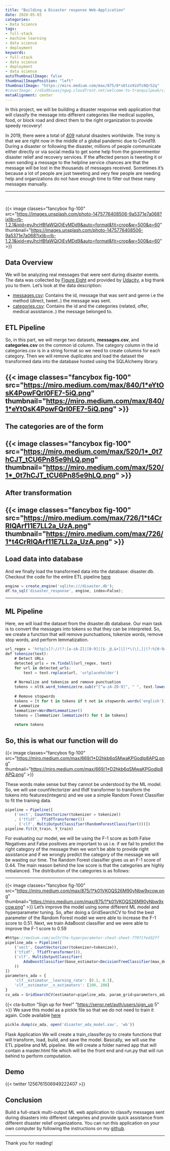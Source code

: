 ```yaml
---
title: "Building a Disaster response Web-Application"
date: 2020-05-03
categories:
- Data Science
tags:
- full-stack
- machine learning
- data science
- deployment
keywords:
- full-stack
- data science
- deployment
- data science
autoThumbnailImage: false
thumbnailImagePosition: "left"
thumbnailImage: "https://miro.medium.com/max/875/0*s6tzx9iUTs9Qr52q"
#coverImage: //d1u9biwaxjngwg.cloudfront.net/welcome-to-tranquilpeak/city.jpg
metaAlignment: center
---
```

In this project, we will be building a disaster response web application that will classify the message into different categories like medical supplies, food, or block road and direct them to the right organization to provide speedy recovery!

<!--more-->
<!--![Tranquilpeak](/img/showcase.png)
#Tranquilpeak is a gorgeous responsive theme for Hugo blog framework. It has many features and integrated services to improve user experience.-->
In 2019, there were a total of [409](https://www.statista.com/statistics/510959/number-of-natural-disasters-events-globally/) natural disasters worldwide. The irony is that we are right now in the middle of a global pandemic due to Covid19.  During a disaster or following the disaster, millions of people communicate either directly or via social media to get some help from the governmentor disaster relief and recovery services. If the affected person is tweeting it or even sending a message to the helpline service chances are that the message will be lost in the thousands of messages received. Sometimes it’s because a lot of people are just tweeting and very few people are needing help and organizations do not have enough time to filter out these many messages manually.
<!-- toc -->
---

<!--# Tranquilpeak-->

<!--[![Join the chat at https://gitter.im/LouisBarranqueiro/hexo-theme-tranquilpeak](https://badges.gitter.im/Join%20Chat.svg)](http s://gitter.im/LouisBarranqueiro/hexo-theme-tranquilpeak?utm_source=badge&utm_medium=badge&utm_campaign=pr-badge&utm_content=badge)-->

<!--A gorgeous responsive theme for Hugo blog framework

[![Tranquilpeak](/img/showcase.png)](https://tranquilpeak.kakawait.com)-->
<p></p>
<br>	


<!--[Unsplash](https://images.unsplash.com/photo-1475776408506-9a5371e7a068?ixlib=rb-1.2.1&ixid=eyJhcHBfaWQiOjEyMDd9&auto=format&fit=crop&w=500&q=60)-->

{{< image classes="fancybox fig-100" src="https://images.unsplash.com/photo-1475776408506-9a5371e7a068?ixlib=rb-1.2.1&ixid=eyJhcHBfaWQiOjEyMDd9&auto=format&fit=crop&w=500&q=60" thumbnail="https://images.unsplash.com/photo-1475776408506-9a5371e7a068?ixlib=rb-1.2.1&ixid=eyJhcHBfaWQiOjEyMDd9&auto=format&fit=crop&w=500&q=60" >}}
## Data Overview

<!--**ATTENTION** during *alpha* or *beta* [versions](https://github.com/kakawait/hugo-tranquilpeak-theme/milestones) breaking changes are possible on config file.

You can track [breaking changes label](https://github.com/kakawait/hugo-tranquilpeak-theme/issues?q=is%3Aissue+is%3Aopen+label%3A%22breaking+changes%22).

How can I migrate my current version? Please read [CHANGELOG.md](https://github.com/kakawait/hugo-tranquilpeak-theme/blob/master/CHANGELOG.md).-->
We will be analyzing real messages that were sent during disaster events. The data was collected by [Figure Eight](https://appen.com/) and provided by [Udacity](https://classroom.udacity.com/courses/ud257), a big thank you to them. Let’s look at the data description:

<!--## Credits

*Hugo* version of Tranquilpeak is a based on original *Hexo* version https://github.com/LouisBarranqueiro/hexo-theme-tranquilpeak. This version is simply a port to *Hugo* static site generator.

Please all the credit should be attributed to [original *Hexo* version](https://github.com/LouisBarranqueiro/hexo-theme-tranquilpeak) and its author [Louis Barranqueiro](https://github.com/LouisBarranqueiro).

*Hugo* version keeps every `.js` and `.css` files untouched from original *Hexo* version in order to enjoy futur original *Hexo* version updates or features!-->
- [messages.csv](https://github.com/harshdarji23/Disaster-Response-WebApplication/blob/master/workspace/data/disaster_messages.csv): Contains the id, message that was sent and genre i.e the method (direct, tweet..) the message was sent.
- [categories.csv](https://github.com/harshdarji23/Disaster-Response-WebApplication/blob/master/workspace/data/disaster_categories.csv): Contains the id and the categories (related, offer, medical assistance..) the message belonged to.

## ETL Pipeline
So, in this part, we will merge two datasets, **messages.csv**, and **categories.csv** on the common id column. The category column in the id categories.csv is in a string format so we need to create columns for each category. Then we will remove duplicates and load the dataset the transformed data into the database hosted using the SQLAlchemy library.
<!--
- [General](#general)
- [Features](#features)
- [Quick start](#quick-start)
- [Demo](#demo)
- [Documentation](#documentation)
- [Contributing](#contributing)
- [Showcase](#showcase)
- [License](#license)-->
{{< image classes="fancybox fig-100" src="https://miro.medium.com/max/840/1*eYtOsK4PowFQrl0FE7-5iQ.png" thumbnail="https://miro.medium.com/max/840/1*eYtOsK4PowFQrl0FE7-5iQ.png" >}}
---
The categories are of the form
---
{{< image classes="fancybox fig-100" src="https://miro.medium.com/max/520/1*_0t7hCJT_tCU6Pn85e9hLQ.png" thumbnail="https://miro.medium.com/max/520/1*_0t7hCJT_tCU6Pn85e9hLQ.png" >}}
---
After transformation
---
{{< image classes="fancybox fig-100" src="https://miro.medium.com/max/726/1*t4CrRIQArf11E7LL2a_UzA.png" thumbnail="https://miro.medium.com/max/726/1*t4CrRIQArf11E7LL2a_UzA.png" >}}
---
Load data into database
---
And we finally load the transformed data into the database: disaster.db. <br>
Checkout the code for the entire ETL pipeline [here](https://github.com/harshdarji23/Disaster-Response-WebApplication/blob/master/Jupyter%20Notebooks/ETL%20Pipeline%20Preparation.ipynb)

```js
engine = create_engine('sqlite:///disaster.db');
df.to_sql('disaster_response', engine, index=False);
```
---
ML Pipeline
---
Here, we will load the dataset from the disaster.db database. Our main task is to convert the messages into tokens so that they can be interpreted. So, we create a function that will remove punctuations, tokenize words, remove stop words, and perform lemmatization.

```js
url_regex = 'http[s]?://(?:[a-zA-Z]|[0-9]|[$-_@.&+]|[!*\(\),]|(?:%[0-9a-fA-F][0-9a-fA-F]))+'
def tokenize(text):
    # Detect URLs
    detected_urls = re.findall(url_regex, text)
    for url in detected_urls:
        text = text.replace(url, 'urlplaceholder')
    
    # Normalize and tokenize and remove punctuation
    tokens = nltk.word_tokenize(re.sub(r"[^a-zA-Z0-9]", " ", text.lower()))
    
    # Remove stopwords
    tokens = [t for t in tokens if t not in stopwords.words('english')]
    # Lemmatize
    lemmatizer=WordNetLemmatizer()
    tokens = [lemmatizer.lemmatize(t) for t in tokens]
    
    return tokens
```

So, this is what our function will do
---
{{< image classes="fancybox fig-100" src="https://miro.medium.com/max/669/1*D2hkb6qSMwaKPGodlp8APQ.png" thumbnail="https://miro.medium.com/max/669/1*D2hkb6qSMwaKPGodlp8APQ.png" >}}

These words make sense but they cannot be understood by the ML model. So, we will use countVectorizer and tfidf transformer to transform the tokens into features(integers) and we use a simple Random Forest Classifier to fit the training data.
```js
pipeline = Pipeline([
    ('vect', CountVectorizer(tokenizer = tokenize))
    , ('tfidf', TfidfTransformer())
    , ('clf', MultiOutputClassifier(RandomForestClassifier()))])
pipeline.fit(X_train, Y_train)
```

For evaluating our model, we will be using the F-1 score as both False Negatives and False positives are important to us i.e. if we fail to predict the right category of the message then we won’t be able to provide right assistance and if we wrongly predict the category of the message we will be wasting our time.
The Random Forest classifier gives us an F-1 score of 0.44. The main reason behind the low score is that the categories are highly imbalanced. The distribution of the categories is as follows:

---
{{< image classes="fancybox fig-100" src="https://miro.medium.com/max/875/1*k01VKOQS26M90yNbw9xcow.png" thumbnail="https://miro.medium.com/max/875/1*k01VKOQS26M90yNbw9xcow.png" >}}
Let’s improve the model using some different ML model and hyperparameter tuning. So, after doing a GridSearchCV to find the best parameter of the Random Forest model we were able to increase the F-1 score to 0.51. Next, we train AdaBoost classifier and we were able to improve the F-1 score to 0.59

```js
#https://medium.com/swlh/the-hyperparameter-cheat-sheet-770f1fed32ff
pipeline_ada = Pipeline([
    ('vect', CountVectorizer(tokenizer=tokenize)),
    ('tfidf', TfidfTransformer()),
    ('clf', MultiOutputClassifier(
        AdaBoostClassifier(base_estimator=DecisionTreeClassifier(max_depth=1, class_weight='balanced'))
    ))
])
parameters_ada = {
    'clf__estimator__learning_rate': [0.1, 0.3],
    'clf__estimator__n_estimators': [100, 200]
}
cv_ada = GridSearchCV(estimator=pipeline_ada, param_grid=parameters_ada, cv=3, scoring='f1_weighted', verbose=3)
```
{{< cta-button “Sign up for free!” “https://sensr.net/auth/users/sign_up 5” >}}
We save this model as a pickle file so that we do not need to train it again. Code available [here](https://github.com/harshdarji23/Disaster-Response-WebApplication/blob/master/Jupyter%20Notebooks/ML%20Pipeline%20Preparation.ipynb)

```js
pickle.dump(cv_ada, open('disaster_ada_model.sav', 'wb'))
```

Flask Application
We will create a train_classifer.py to create functions that will transform, load, build, and save the model. Basically, we will use the ETL pipeline and ML pipeline. We will create a folder named app that will contain a master.html file which will be the front end and run.py that will run behind to perform computation.

## Demo


{{< twitter 1256761506949222407 >}}



## Conclusion
Build a full-stack multi-output ML web application to classify messages sent during disasters into different categories and provide quick assistance from different disaster relief organizations. You can run this application on your own computer by following the instructions on my [github](https://github.com/harshdarji23/Disaster-Response-WebApplication).


---
Thank you for reading!
<!--## General

- **Authors**: [Louis Barranqueiro (LouisBarranqueiro)](https://github.com/LouisBarranqueiro) and [Thibaud Leprêtre (kakawait)](https://github.com/kakawait)
- **Version**: 0.4.8-BETA (based on Hexo version 1.10.0)
- **Compatibility**: Hugo v0.53

## Features

**General features:**

- Fully responsive
- Optimized for tablets & mobiles
- Configurable menu of the sidebar
- Pages to filter tags, categories and archives
- Background cover image
- Beautiful about page
- Support Open Graph protocol
- Easily customizable (fonts, colors, layout elements, code coloration, etc..)
- Documentations
- Support internationalization (i18)

**Posts features:**

- Thumbnail image
- Cover image
- Responsive videos & images
- Sharing options
- Navigation menu
- GitHub theme for code highlighting (customizable)
- Image gallery
- Tags for images (FancyBox), wide images, tabbed code blocks, highlighted text, alerts
- Table of contents

**Integrated services:**

- Disqus
- Google analytics
- Gravatar
- Facebook Insights

### Missing features from original *Hexo* version

- [ ] Baidu analytics
- [ ] Algolia (https://github.com/kakawait/hugo-tranquilpeak-theme/issues/8)
- [ ] Pagination custumization `tagPagination`, `categoryPagination` and `archivePagination` (https://github.com/kakawait/hugo-tranquilpeak-theme/issues/17)

**ATTENTION** following features will not be possible due to *Hugo* limitations

- Archives pages by years `/archives/2015`
- Archives pages by month `/archives/2015/01`

## Quick start

**Please read [user documentation](https://github.com/kakawait/hugo-tranquilpeak-theme/blob/master/docs/user.md), it's short and useful to discover all features and possibilities of the theme, especially the  [writing posts](https://github.com/kakawait/hugo-tranquilpeak-theme/blob/master/docs/user.md#writing-posts) section**

### For people who want to use the original version of Tranquilpeak without modifications (users)

Go to the directory where you have your Hugo site and run:

```shell
mkdir themes
cd themes
git clone https://github.com/kakawait/hugo-tranquilpeak-theme.git
```

After installing the Tranquilpeak theme successfully, we recommend you to take a look at the [exampleSite](exampleSite) directory. You will find a working Hugo site configured with the Tranquilpeak theme that you can use as a starting point for your site.

First, let's take a look at the [config.toml](exampleSite/config.tom). It will be useful to learn how to customize your site. Feel free to play around with the settings.

More information on [user documentation](https://github.com/kakawait/hugo-tranquilpeak-theme/blob/master/docs/user.md) to install and configure the theme

### For people who want to create their own version of tranquilpeak (developers)

1. Run `git clone https://github.com/kakawait/hugo-tranquilpeak-theme.git`
2. Follow [developer documentation](https://github.com/kakawait/hugo-tranquilpeak-theme/blob/master/docs/developer.md) to edit and build the theme

## Demo

Check out Tranquilpeak theme in live : [hugo-tranquilpeak-theme demo](https://tranquilpeak.kakawait.com)

## Showcase

Checkout showcase https://github.com/kakawait/hugo-tranquilpeak-theme/wiki/Showcase

### How can I add my site to the showcase

**Click [here](https://github.com/kakawait/hugo-tranquilpeak-theme/issues/new?title=Add%20my%20blog%20into%20the%20showcase&body=Hey,%20add%20my%20blog%20into%20the%20showcase:) to add your blog into the showcase.**

Please fill the following information:

1. public url
2. name (optional)
3. description (optional)

## Documentation

If it's your first time using Hugo, please check [Hugo official documentation](https://gohugo.io/overview/introduction/)

### For users

To install and configure the theme, consult the following documentation : [user documentation](https://githubh.com/kakawait/hugo-tranquilpeak-theme/blob/master/docs/user.md)

### For developers

To understand the code, the workflow and edit the theme, consult the following documentation : [developer documentation](https://github.com/kakawait/hugo-tranquilpeak-theme/blob/master/docs/developer.md)

## Contributing

All kinds of contributions (enhancements, new features, documentation & code improvements, issues & bugs reporting) are welcome.

As explained on [Credits](#credits):

> *Hugo* version keeps every `.js` and `.css` files untouched from original *Hexo* version in order to enjoy futur original *Hexo* version updates or features!

That mean I would keep a stronge dependency with original *Hexo* theme. Thus if you want to suggest any modifications on `.css` or `.js` files **I will submit those changes to original *Hexo* theme** (except if it's really specific to *Hugo* bugs that is not present on *Hexo*).

## License

hugo-tranquilpeak-theme is released under the terms of the [GNU General Public License v3.0](https://github.com/kakawait/hugo-tranquilpeak-theme/blob/master/LICENSE).-->



